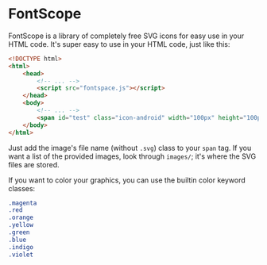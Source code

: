 # FontScope
FontScope is a library of completely free SVG icons for easy use in your HTML code.  It's super easy to use in your HTML code, just like this:

```html
<!DOCTYPE html>
<html>
    <head>
        <!-- ... -->
        <script src="fontspace.js"></script>
    </head>
    <body>
        <!-- ... -->
        <span id="test" class="icon-android" width="100px" height="100px"></span>
    </body>
</html>
```
Just add the image's file name (without `.svg`) class to your `span` tag.  If you want a list of the provided images, look through `images/`; it's where the SVG files are stored.

If you want to color your graphics, you can use the builtin color keyword classes:
```css
.magenta
.red
.orange
.yellow
.green
.blue
.indigo
.violet
```